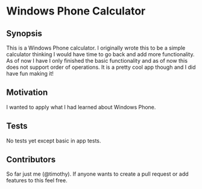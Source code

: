 # Windows Phone Calculator

## Synopsis

This is a Windows Phone calculator. I originally wrote this to be a simple calculator thinking I would have time to go back and add more functionality. As of now I have I only finished the basic functionality and as of now this does not support order of operations. It is a pretty cool app though and I did have fun making it!

## Motivation

I wanted to apply what I had learned about Windows Phone. 

## Tests

No tests yet except basic in app tests.

## Contributors

So far just me (@timothy). If anyone wants to create a pull request or add features to this feel free.
